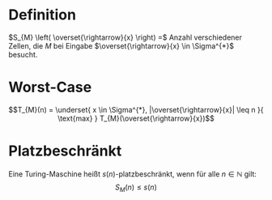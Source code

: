 # Definition
$S_{M} \left( \overset{\rightarrow}{x} \right) =$ Anzahl verschiedener Zellen, die $M$ bei Eingabe $\overset{\rightarrow}{x} \in \Sigma^{*}$ besucht.
# Worst-Case
$$T_{M}(n) = \underset{ x \in \Sigma^{*}, |\overset{\rightarrow}{x}| \leq n }{ \text{max} } T_{M}(\overset{\rightarrow}{x})$$

# Platzbeschränkt
Eine Turing-Maschine heißt $s(n)$-platzbeschränkt, wenn für alle $n \in \mathbb{N}$ gilt:
$$S_{M}(n) \leq s(n)$$